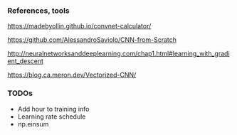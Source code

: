 ### References, tools
https://madebyollin.github.io/convnet-calculator/

https://github.com/AlessandroSaviolo/CNN-from-Scratch

http://neuralnetworksanddeeplearning.com/chap1.html#learning_with_gradient_descent

https://blog.ca.meron.dev/Vectorized-CNN/

### TODOs
- Add hour to training info
- Learning rate schedule
- np.einsum
